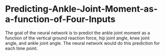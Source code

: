 # Predicting-Ankle-Joint-Moment-as-a-function-of-Four-Inputs
The goal of the neural network is to predict the ankle joint moment as a function of the vertical ground reaction force, hip joint angle, knee joint angle, and ankle joint angle. The neural network would do this prediction for each time point.
